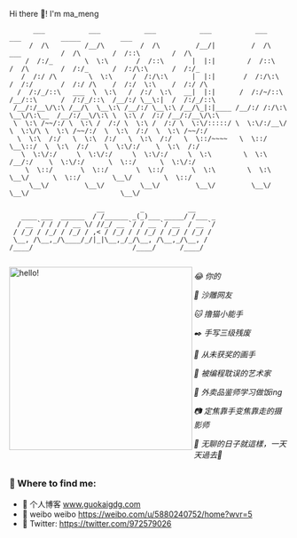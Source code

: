 <!-- ![women dot code be]() -->

Hi there 👋! I'm ma_meng
```
      ___           ___           ___           ___           ___                       ___          _____          ___     
     /  /\         /__/\         /  /\         /__/|         /  /\        ___          /  /\        /  /::\        /  /\    
    /  /:/_        \  \:\       /  /::\       |  |:|        /  /::\      /  /\        /  /:/_      /  /:/\:\      /  /:/_   
   /  /:/ /\        \  \:\     /  /:/\:\      |  |:|       /  /:/\:\    /  /:/       /  /:/ /\    /  /:/  \:\    /  /:/ /\  
  /  /:/_/::\   ___  \  \:\   /  /:/  \:\   __|  |:|      /  /:/~/::\  /__/::\      /  /:/_/::\  /__/:/ \__\:|  /  /:/_/::\ 
 /__/:/__\/\:\ /__/\  \__\:\ /__/:/ \__\:\ /__/\_|:|____ /__/:/ /:/\:\ \__\/\:\__  /__/:/__\/\:\ \  \:\ /  /:/ /__/:/__\/\:\
 \  \:\ /~~/:/ \  \:\ /  /:/ \  \:\ /  /:/ \  \:\/:::::/ \  \:\/:/__\/    \  \:\/\ \  \:\ /~~/:/  \  \:\  /:/  \  \:\ /~~/:/
  \  \:\  /:/   \  \:\  /:/   \  \:\  /:/   \  \::/~~~~   \  \::/          \__\::/  \  \:\  /:/    \  \:\/:/    \  \:\  /:/ 
   \  \:\/:/     \  \:\/:/     \  \:\/:/     \  \:\        \  \:\          /__/:/    \  \:\/:/      \  \::/      \  \:\/:/  
    \  \::/       \  \::/       \  \::/       \  \:\        \  \:\         \__\/      \  \::/        \__\/        \  \::/   
     \__\/         \__\/         \__\/         \__\/         \__\/                     \__\/                       \__\/    
  
                      __         _           __     
   ____ ___  ______  / /______ _(_)___ _____/ /___ _
  / __ `/ / / / __ \/ //_/ __ `/ / __ `/ __  / __ `/
 / /_/ / /_/ / /_/ / ,< / /_/ / / /_/ / /_/ / /_/ / 
 \__, /\__,_/\____/_/|_|\__,_/_/\__, /\__,_/\__, /  
/____/                         /____/      /____/   
  
```
<p>
  <img width="330" alt="hello!" align="left" src="https://media1.tenor.com/images/72c9b849aa10b222371ebb99a6b1896a/tenor.gif">
</p>

<h6>
😂 你的</p>
🐴 沙雕网友</p>
🐱 撸猫小能手</p>
✒️ 手写三级残废</p>
🎨 从未获奖的画手</p>
👙 被编程耽误的艺术家</p>
🍜 外卖品鉴师学习做饭ing</p>
📷 定焦靠手变焦靠走的摄影师</p>
🐁 无聊的日子就這樣，一天天過去📅 
</h6>

### 💬 Where to find me:

- 🚀 个人博客 www.guokaigdg.com
- 🍉 weibo weibo https://weibo.com/u/5880240752/home?wvr=5
- 🦜 Twitter: https://twitter.com/972579026

<!--
**guokaigdg/guokaigdg** is a ✨ _special_ ✨ repository because its `README.md` (this file) appears on your GitHub profile.

Here are some ideas to get you started:

- 🔭 I’m currently working on ...
- 🌱 I’m currently learning ...
- 👯 I’m looking to collaborate on ...
- 🤔 I’m looking for help with ...
- 💬 Ask me about ...
- 📫 How to reach me: ...
- 😄 Pronouns: ...
- ⚡ Fun fact: ...
-->
